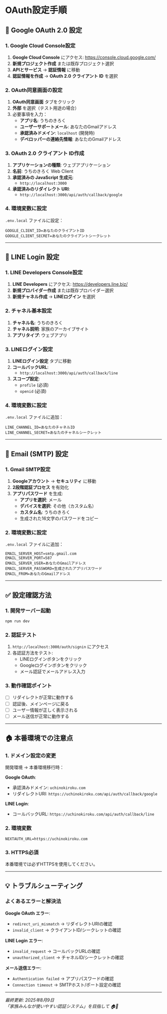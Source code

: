 # OAuth設定手順

## 🔐 Google OAuth 2.0 設定

### 1. Google Cloud Console設定

1. **Google Cloud Console** にアクセス: https://console.cloud.google.com/
2. **新規プロジェクト作成** または既存プロジェクト選択
3. **APIとサービス** → **認証情報** に移動
4. **認証情報を作成** → **OAuth 2.0 クライアント ID** を選択

### 2. OAuth同意画面の設定

1. **OAuth同意画面** タブをクリック
2. **外部** を選択（テスト用途の場合）
3. 必要事項を入力：
   - **アプリ名**: うちのきろく
   - **ユーザーサポートメール**: あなたのGmailアドレス
   - **承認済みドメイン**: `localhost` (開発時)
   - **デベロッパーの連絡先情報**: あなたのGmailアドレス

### 3. OAuth 2.0 クライアント ID作成

1. **アプリケーションの種類**: ウェブアプリケーション
2. **名前**: うちのきろく Web Client
3. **承認済みの JavaScript 生成元**:
   - `http://localhost:3000`
4. **承認済みのリダイレクト URI**:
   - `http://localhost:3000/api/auth/callback/google`

### 4. 環境変数に設定

`.env.local` ファイルに設定：
```env
GOOGLE_CLIENT_ID=あなたのクライアントID
GOOGLE_CLIENT_SECRET=あなたのクライアントシークレット
```

---

## 📱 LINE Login 設定

### 1. LINE Developers Console設定

1. **LINE Developers** にアクセス: https://developers.line.biz/
2. **新規プロバイダー作成** または既存プロバイダー選択
3. **新規チャネル作成** → **LINEログイン** を選択

### 2. チャネル基本設定

1. **チャネル名**: うちのきろく
2. **チャネル説明**: 家族のアーカイブサイト
3. **アプリタイプ**: ウェブアプリ

### 3. LINEログイン設定

1. **LINEログイン設定** タブに移動
2. **コールバックURL**:
   - `http://localhost:3000/api/auth/callback/line`
3. **スコープ設定**:
   - `profile` (必須)
   - `openid` (必須)

### 4. 環境変数に設定

`.env.local` ファイルに追加：
```env
LINE_CHANNEL_ID=あなたのチャネルID
LINE_CHANNEL_SECRET=あなたのチャネルシークレット
```

---

## 📧 Email (SMTP) 設定

### 1. Gmail SMTP設定

1. **Googleアカウント** → **セキュリティ** に移動
2. **2段階認証プロセス** を有効化
3. **アプリパスワード** を生成:
   - **アプリを選択**: メール
   - **デバイスを選択**: その他（カスタム名）
   - **カスタム名**: うちのきろく
   - 生成された16文字のパスワードをコピー

### 2. 環境変数に設定

`.env.local` ファイルに追加：
```env
EMAIL_SERVER_HOST=smtp.gmail.com
EMAIL_SERVER_PORT=587
EMAIL_SERVER_USER=あなたのGmailアドレス
EMAIL_SERVER_PASSWORD=生成されたアプリパスワード
EMAIL_FROM=あなたのGmailアドレス
```

---

## ✅ 設定確認方法

### 1. 開発サーバー起動
```bash
npm run dev
```

### 2. 認証テスト
1. `http://localhost:3000/auth/signin` にアクセス
2. 各認証方法をテスト:
   - LINEログインボタンをクリック
   - Googleログインボタンをクリック
   - メール認証でメールアドレス入力

### 3. 動作確認ポイント
- [ ] リダイレクトが正常に動作する
- [ ] 認証後、メインページに戻る
- [ ] ユーザー情報が正しく表示される
- [ ] メール送信が正常に動作する

---

## 🏠 本番環境での注意点

### 1. ドメイン設定の変更
開発環境 → 本番環境移行時：

**Google OAuth**:
- 承認済みドメイン: `uchinokiroku.com`
- リダイレクトURI: `https://uchinokiroku.com/api/auth/callback/google`

**LINE Login**:
- コールバックURL: `https://uchinokiroku.com/api/auth/callback/line`

### 2. 環境変数
```env
NEXTAUTH_URL=https://uchinokiroku.com
```

### 3. HTTPS必須
本番環境では必ずHTTPSを使用してください。

---

## 💡 トラブルシューティング

### よくあるエラーと解決法

**Google OAuth エラー**: 
- `redirect_uri_mismatch` → リダイレクトURIの確認
- `invalid_client` → クライアントID/シークレットの確認

**LINE Login エラー**:
- `invalid_request` → コールバックURLの確認
- `unauthorized_client` → チャネルID/シークレットの確認

**メール送信エラー**:
- `Authentication failed` → アプリパスワードの確認
- `Connection timeout` → SMTPホスト/ポート設定の確認

---

*最終更新: 2025年8月9日*  
*「家族みんなが使いやすい認証システム」を目指して 🏠💝*